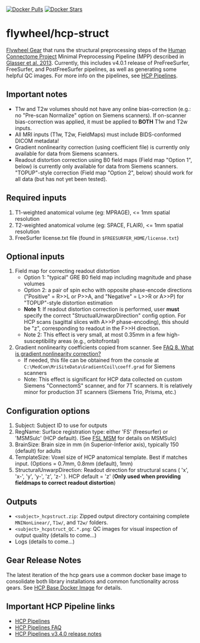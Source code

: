 [![Docker Pulls](https://img.shields.io/docker/pulls/flywheel/hcp-struct.svg)](https://hub.docker.com/r/flywheel/hcp-struct/)
[![Docker Stars](https://img.shields.io/docker/stars/flywheel/hcp-struct.svg)](https://hub.docker.com/r/flywheel/hcp-struct/)
# flywheel/hcp-struct
[Flywheel Gear](https://github.com/flywheel-io/gears/tree/master/spec) that runs the structural preprocessing steps of the [Human Connectome Project](http://www.humanconnectome.org) Minimal Preprocessing Pipeline (MPP) described in [Glasser et al. 2013](http://www.ncbi.nlm.nih.gov/pubmed/23668970).  Currently, this includes v4.0.1 release of PreFreeSurfer, FreeSurfer, and PostFreeSurfer pipelines, as well as generating some helpful QC images. For more info on the pipelines, see [HCP Pipelines](https://github.com/Washington-University/Pipelines).

## Important notes
* T1w and T2w volumes should not have any online bias-correction (e.g.: no "Pre-scan Normalize" option on Siemens scanners). If on-scanner bias-correction was applied, it must be applied to **BOTH** T1w and T2w inputs.
* All MRI inputs (T1w, T2w, FieldMaps) must include BIDS-conformed DICOM metadata!
* Gradient nonlinearity correction (using coefficient file) is currently only available for data from Siemens scanners.
* Readout distortion correction using B0 field maps (Field map "Option 1", below) is currently only available for data from Siemens scanners.  "TOPUP"-style correction (Field map "Option 2", below) should work for all data (but has not yet been tested).

## Required inputs
1. T1-weighted anatomical volume (eg: MPRAGE), <= 1mm spatial resolution
2. T2-weighted anatomical volume (eg: SPACE, FLAIR), <= 1mm spatial resolution
3. FreeSurfer license.txt file  (found in <code>$FREESURFER_HOME/license.txt</code>)

## Optional inputs
1. Field map for correcting readout distortion
    * Option 1: "typical" GRE B0 field map including magnitude and phase volumes
    * Option 2: a pair of spin echo with opposite phase-encode directions ("Positive" = R>>L or P>>A, and "Negative" = L>>R or A>>P) for "TOPUP"-style distortion estimation
    * **Note 1**: If readout distortion correction is performed, user **must** specify the correct "StructualUnwarpDirection" config option.  For HCP scans (sagittal slices with A>>P phase-encoding), this should be "z", corresponding to readout in the F>>H direction.
    * Note 2: This effect is very small, at most 0.35mm in a few high-susceptibility areas (e.g., orbitofrontal)
2. Gradient nonlinearity coefficients copied from scanner. See [FAQ 8. What is gradient nonlinearity correction?](https://github.com/Washington-University/Pipelines/wiki/FAQ#8-what-is-gradient-nonlinearity-correction)
    * If needed, this file can be obtained from the console at <code>C:\MedCom\MriSiteData\GradientCoil\coeff.grad</code> for Siemens scanners
    * Note: This effect is significant for HCP data collected on custom Siemens "ConnectomS" scanner, and for 7T scanners.  It is relatively minor for production 3T scanners (Siemens Trio, Prisma, etc.)

## Configuration options
1. Subject: Subject ID to use for outputs
2. RegName: Surface registration type: either 'FS' (freesurfer) or 'MSMSulc' (HCP default). (See [FSL MSM](https://fsl.fmrib.ox.ac.uk/fsl/fslwiki/MSM) for details on MSMSulc)
3. BrainSize: Brain size in mm (in Superior-Inferior axis), typically 150 (default) for adults
4. TemplateSize: Voxel size of HCP anatomical template. Best if matches input. (Options = 0.7mm, 0.8mm (default), 1mm)
5. StructuralUnwarpDirection: Readout direction for structural scans ( 'x', 'x-', 'y', 'y-', 'z', 'z-' ). HCP default = 'z' (**Only used when providing fieldmaps to correct readout distortion**)

## Outputs
* <code>\<subject\>\_hcpstruct.zip</code>: Zipped output directory containing complete <code>MNINonLinear/</code>, <code>T1w/</code>, and <code>T2w/</code> folders.
* <code>\<subject\>\_hcpstruct\_QC.*.png</code>: QC images for visual inspection of output quality (details to come...)
* Logs (details to come...)

## Gear Release Notes
The latest iteration of the hcp gears use a common docker base image to consolidate both library installations and common functionality across gears.  See [HCP Base Docker Image](https://github.com/flywheel-apps/hcp-base) for details.

## Important HCP Pipeline links
* [HCP Pipelines](https://github.com/Washington-University/Pipelines)
* [HCP Pipelines FAQ](https://github.com/Washington-University/Pipelines/wiki/FAQ)
* [HCP Pipelines v3.4.0 release notes](https://github.com/Washington-University/Pipelines/wiki/v3.4.0-Release-Notes,-Installation,-and-Usage)
